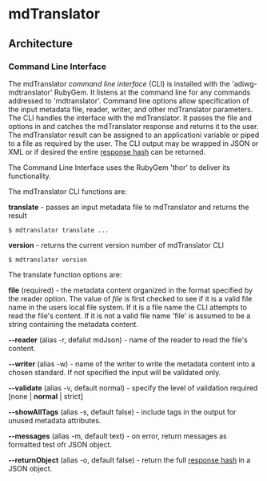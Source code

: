 # mdTranslator

## Architecture

### Command Line Interface 

The mdTranslator *command line interface* (CLI) is installed with the 'adiwg-mdtranslator' RubyGem. It listens at the command line for any commands addressed to 'mdtranslator'.  Command line options allow specification of the input metadata file, reader, writer, and other mdTranslator parameters.  The CLI handles the interface with the mdTranslator.  It passes the file and options in and catches the mdTranslator response and returns it to the user.  The mdTranslator result can be assigned to an applicationi variable or piped to a file as required by the user.  The CLI output may be wrapped in JSON or XML or if desired the entire [response hash](../mdtranslator/responseHash.rb) can be returned. 

The Command Line Interface uses the RubyGem 'thor' to deliver its functionality.

The mdTranslator CLI functions are:

__translate__ - passes an input metadata file to mdTranslator and returns the result 
````
$ mdtranslator translate ...
````

__version__ - returns the current version number of mdTranslator CLI
````
$ mdtranslator version 
````

The translate function options are:

__file__ (required) - the metadata content organized in the format specified by the reader option.  The value of *file* is first checked to see if it is a valid file name in the users local file system. If it is a file name the CLI attempts to read the file's content.  If it is not a valid file name 'file' is assumed to be a string containing the metadata content. 

__--reader__ (alias -r, defalut mdJson) - name of the reader to read the file's content.

__--writer__ (alias -w) - name of the writer to write the metadata content into a chosen standard. If not specified the input will be validated only.

__--validate__ (alias -v, default normal) - specify the level of validation required [none | __normal__ | strict]

__--showAllTags__ (alias -s, default false) - include tags in the output for unused metadata attributes.  

__--messages__ (alias -m, default text) - on error, return messages as formatted test ofr JSON object.

__--returnObject__ (alias -o, default false) - return the full [response hash](../mdtranslator/responseHash.rb) in a JSON object.
